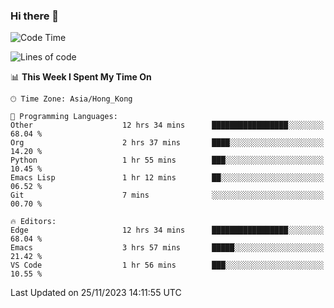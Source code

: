 ### Hi there 👋

<!--
**nicehiro/nicehiro** is a ✨ _special_ ✨ repository because its `README.md` (this file) appears on your GitHub profile.

Here are some ideas to get you started:

- 🔭 I’m currently working on ...
- 🌱 I’m currently learning ...
- 👯 I’m looking to collaborate on ...
- 🤔 I’m looking for help with ...
- 💬 Ask me about ...
- 📫 How to reach me: ...
- 😄 Pronouns: ...
- ⚡ Fun fact: ...
-->

<!--START_SECTION:waka-->
![Code Time](http://img.shields.io/badge/Code%20Time-95%20hrs%2059%20mins-blue)

![Lines of code](https://img.shields.io/badge/From%20Hello%20World%20I%27ve%20Written-2.6%20million%20lines%20of%20code-blue)

📊 **This Week I Spent My Time On** 

```text
🕑︎ Time Zone: Asia/Hong_Kong

💬 Programming Languages: 
Other                    12 hrs 34 mins      █████████████████░░░░░░░░   68.04 % 
Org                      2 hrs 37 mins       ████░░░░░░░░░░░░░░░░░░░░░   14.20 % 
Python                   1 hr 55 mins        ███░░░░░░░░░░░░░░░░░░░░░░   10.45 % 
Emacs Lisp               1 hr 12 mins        ██░░░░░░░░░░░░░░░░░░░░░░░   06.52 % 
Git                      7 mins              ░░░░░░░░░░░░░░░░░░░░░░░░░   00.70 % 

🔥 Editors: 
Edge                     12 hrs 34 mins      █████████████████░░░░░░░░   68.04 % 
Emacs                    3 hrs 57 mins       █████░░░░░░░░░░░░░░░░░░░░   21.42 % 
VS Code                  1 hr 56 mins        ███░░░░░░░░░░░░░░░░░░░░░░   10.55 % 
```


 Last Updated on 25/11/2023 14:11:55 UTC
<!--END_SECTION:waka-->
